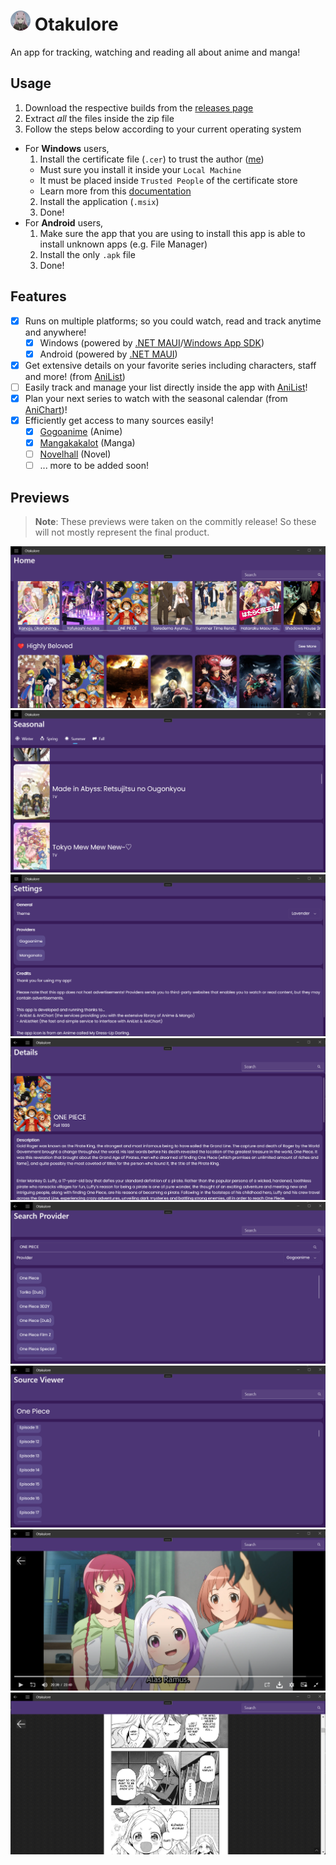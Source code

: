 # <img src=".github/icon.png" width="32"/> Otakulore

An app for tracking, watching and reading all about anime and manga!

## Usage

1. Download the respective builds from the [releases page](https://github.com/dentolos19/Otakulore/releases)
2. Extract *all* the files inside the zip file
3. Follow the steps below according to your current operating system
  - For **Windows** users,
    1. Install the certificate file (`.cer`) to trust the author ([me](https://github.com/dentolos19))
      - Must sure you install it inside your `Local Machine`
      - It must be placed inside `Trusted People` of the certificate store
      - Learn more from this [documentation](https://docs.microsoft.com/en-us/dotnet/maui/windows/deployment/overview#installing-the-app)
    2. Install the application (`.msix`)
    3. Done!
  - For **Android** users,
    1. Make sure the app that you are using to install this app is able to install unknown apps (e.g. File Manager)
    2. Install the only `.apk` file
    3. Done!

## Features

- [X] Runs on multiple platforms; so you could watch, read and track anytime and anywhere!
  - [X] Windows (powered by [.NET MAUI](https://github.com/dotnet/maui)/[Windows App SDK](https://github.com/microsoft/WindowsAppSDK))
  - [X] Android (powered by [.NET MAUI](https://github.com/dotnet/maui))
- [X] Get extensive details on your favorite series including characters, staff and more! (from [AniList](https://anilist.co))
- [ ] Easily track and manage your list directly inside the app with [AniList](https://anilist.co)!
- [X] Plan your next series to watch with the seasonal calendar (from [AniChart](https://anichart.net))!
- [X] Efficiently get access to many sources easily!
  - [X] [Gogoanime](https://gogoanime.film) (Anime)
  - [X] [Mangakakalot](https://mangakakalot.com) (Manga)
  - [ ] [Novelhall](https://novelhall.com) (Novel)
  - [ ] ... more to be added soon!

## Previews

> **Note**: These previews were taken on the commitly release! So these will not mostly represent the final product.

![](.github/miscellaneous/preview0.png)
![](.github/miscellaneous/preview1.png)
![](.github/miscellaneous/preview2.png)
![](.github/miscellaneous/preview3.png)
![](.github/miscellaneous/preview4.png)
![](.github/miscellaneous/preview5.png)
![](.github/miscellaneous/preview6.png)
![](.github/miscellaneous/preview7.png)